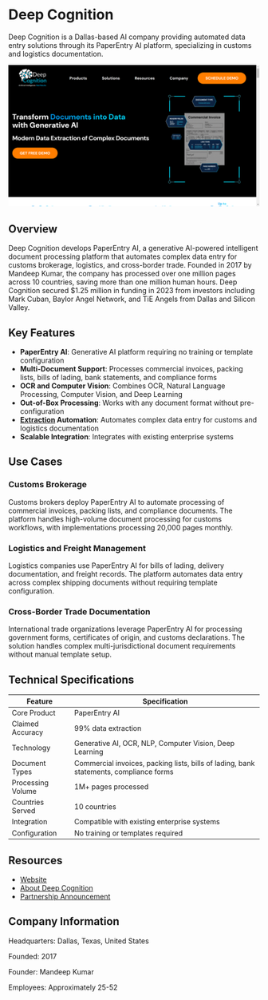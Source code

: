# Deep Cognition

Deep Cognition is a Dallas-based AI company providing automated data entry solutions through its PaperEntry AI platform, specializing in customs and logistics documentation.

![Deep Cognition](assets\deep-cognition.png)


## Overview

Deep Cognition develops PaperEntry AI, a generative AI-powered intelligent document processing platform that automates complex data entry for customs brokerage, logistics, and cross-border trade. Founded in 2017 by Mandeep Kumar, the company has processed over one million pages across 10 countries, saving more than one million human hours. Deep Cognition secured $1.25 million in funding in 2023 from investors including Mark Cuban, Baylor Angel Network, and TiE Angels from Dallas and Silicon Valley.

## Key Features

- **PaperEntry AI**: Generative AI platform requiring no training or template configuration
- **Multi-Document Support**: Processes commercial invoices, packing lists, bills of lading, bank statements, and compliance forms
- **OCR and Computer Vision**: Combines OCR, Natural Language Processing, Computer Vision, and Deep Learning
- **Out-of-Box Processing**: Works with any document format without pre-configuration
- **[Extraction](../../capabilities/extraction/index.md) Automation**: Automates complex data entry for customs and logistics documentation
- **Scalable Integration**: Integrates with existing enterprise systems

## Use Cases

### Customs Brokerage
Customs brokers deploy PaperEntry AI to automate processing of commercial invoices, packing lists, and compliance documents. The platform handles high-volume document processing for customs workflows, with implementations processing 20,000 pages monthly.

### Logistics and Freight Management
Logistics companies use PaperEntry AI for bills of lading, delivery documentation, and freight records. The platform automates data entry across complex shipping documents without requiring template configuration.

### Cross-Border Trade Documentation
International trade organizations leverage PaperEntry AI for processing government forms, certificates of origin, and customs declarations. The solution handles complex multi-jurisdictional document requirements without manual template setup.

## Technical Specifications

| Feature | Specification |
|---------|---------------|
| Core Product | PaperEntry AI |
| Claimed Accuracy | 99% data extraction |
| Technology | Generative AI, OCR, NLP, Computer Vision, Deep Learning |
| Document Types | Commercial invoices, packing lists, bills of lading, bank statements, compliance forms |
| Processing Volume | 1M+ pages processed |
| Countries Served | 10 countries |
| Integration | Compatible with existing enterprise systems |
| Configuration | No training or templates required |

## Resources

- [Website](https://deepcognition.ai)
- [About Deep Cognition](https://deepcognition.ai/about-us/)
- [Partnership Announcement](https://deepcognition.ai/deep-cognition-and-soft-freight-logic-partnership/)

## Company Information

Headquarters: Dallas, Texas, United States

Founded: 2017

Founder: Mandeep Kumar

Employees: Approximately 25-52 